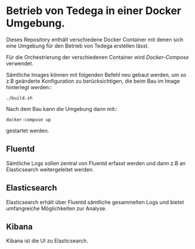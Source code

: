 # Betrieb von Tedega in einer Docker Umgebung.
Dieses Repository enthält verschiedene Docker Container mit denen sich eine
Umgebung für den Betrieb von Tedega erstellen lässt.

Für die Orchestrierung der verschiedenen Container wird *Docker-Compose*
verwendet.

Sämtliche Images können mit folgenden Befehl neu gebaut werden, um so z.B
geänderte Konfiguration zu berücksichtigen, die beim Bau im Image hinterlegt
werden::

	./build.sh

Nach dem Bau kann die Umgebung dann mit::

	docker-compose up

gestartet werden.

## Fluentd
Sämtliche Logs sollen zentral von Fluentd erfasst werden und dann z.B an
Elasticsearch weitergeleitet werden.

## Elasticsearch
Elasticsearch erhält über Fluentd sämtliche gesammelten Logs und bietet
umfangreiche Möglichkeiten zur Analyse.

## Kibana
Kibana ist die UI zu Elasticsearch.
